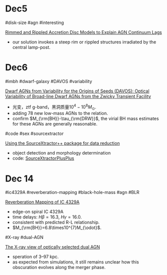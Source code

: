# Dec5

#disk-size #agn #interesting 

[Rimmed and Rippled Accretion Disc Models to Explain AGN Continuum Lags](https://arxiv.org/pdf/2212.01379.pdf)
- our solution invokes a steep rim or rippled structures irradiated by the central lamp-post.


# Dec6

#imbh #dwarf-galaxy #DAVOS #variability 

[Dwarf AGNs from Variability for the Origins of Seeds (DAVOS): Optical Variability of Broad-line Dwarf AGNs from the Zwicky Transient Facility](https://arxiv.org/pdf/2212.02321.pdf)
- 光变，ztf g-band，黑洞质量$10^4-10^8M_\odot$.
- adding 78 new low-mass AGNs to the relation. 
- confirm $M_{\rm{BH}}-\tau_{\rm{DRW}}$, the virial BH mass estimates for these AGNs are generally reasonable.



#code #sex #sourcextractor

[Using the SourceXtractor++ package for data reduction](https://arxiv.org/pdf/2212.02428.pdf)
- object detection and morphology determination
- code: [SourceXtractorPlusPlus](https://github.com/astrorama/SourceXtractorPlusPlus)


# Dec 14

#ic4329A #reverberation-mapping #black-hole-mass #agn #BLR 

[Reverberation Mapping of IC 4329A](https://arxiv.org/pdf/2212.05954.pdf)
- edge-on spiral IC 4329A
- time delays: $H\beta=16.3$, $H\gamma=16.0$.
- consistent with predicted R-L relationship.
- $M_{\rm{BH}}=6.8\times10^{7}M_{\odot}$.

#X-ray #dual-AGN

[The X-ray view of optically selected dual AGN](https://arxiv.org/pdf/2212.05837.pdf)
- speration of 3–97 kpc.
- as expected from simulations, it still remains unclear how this obscuration evolves along the merger phase.

